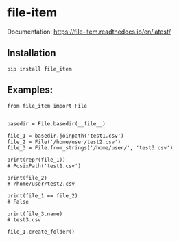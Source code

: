 # file-item

Documentation: https://file-item.readthedocs.io/en/latest/

## Installation
```
pip install file_item
```

## Examples:
```
from file_item import File


basedir = File.basedir(__file__)

file_1 = basedir.joinpath('test1.csv')
file_2 = File('/home/user/test2.csv')
file_3 = File.from_strings('/home/user/', 'test3.csv')

print(repr(file_1))
# PosixPath('test1.csv')

print(file_2)
# /home/user/test2.csv

print(file_1 == file_2)
# False

print(file_3.name)
# test3.csv

file_1.create_folder()

```

